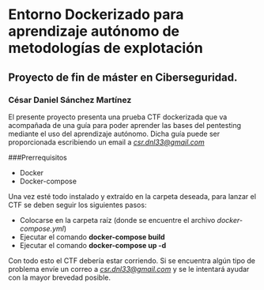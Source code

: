 # Entorno Dockerizado para aprendizaje autónomo de metodologías de explotación
## Proyecto de fin de máster en Ciberseguridad.
### César Daniel Sánchez Martínez
El presente proyecto presenta una prueba CTF dockerizada que va acompañada de una guía para poder aprender las bases del pentesting mediante el uso del aprendizaje autónomo.
Dicha guía puede ser proporcionada escribiendo un email a *csr.dnl33@gmail.com*

###Prerrequisitos
- Docker
- Docker-compose

Una vez esté todo instalado y extraído en la carpeta deseada, para lanzar el CTF se deben seguir los siguientes pasos:
- Colocarse en la carpeta raíz (donde se encuentre el archivo *docker-compose.yml*)
- Ejecutar el comando **docker-compose build**
- Ejecutar el comando **docker-compose up -d**

Con todo esto el CTF debería estar corriendo. Si se encuentra algún tipo de problema envíe un correo a *csr.dnl33@gmail.com* y se le intentará ayudar con la mayor brevedad posible.
